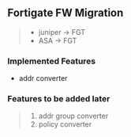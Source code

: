 ## Fortigate FW Migration
> - juniper -> FGT
> - ASA -> FGT

### Implemented Features
- addr converter

### Features to be added later
> 1. addr group converter
> 2. policy converter
